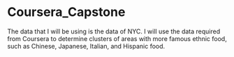# Coursera_Capstone
The data that I will be using is the data of NYC. I will use the data required from Coursera to determine clusters of areas with more famous ethnic food, such as Chinese, Japanese, Italian, and Hispanic food. 
